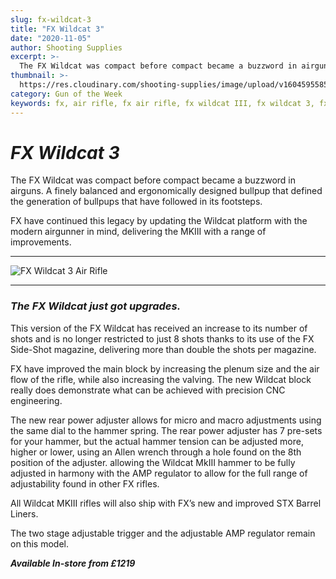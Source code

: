 ```yaml
---
slug: fx-wildcat-3
title: "FX Wildcat 3"
date: "2020-11-05"
author: Shooting Supplies
excerpt: >-
  The FX Wildcat was compact before compact became a buzzword in airguns.
thumbnail: >-
  https://res.cloudinary.com/shooting-supplies/image/upload/v1604595585/Blog/fx-wildcat/FX-Wildcat-3-fb_dproe5.png
category: Gun of the Week
keywords: fx, air rifle, fx air rifle, fx wildcat III, fx wildcat 3, fx pcp air rifle
---
```


# ***FX Wildcat 3***

The FX Wildcat was compact before compact became a buzzword in airguns. A finely balanced and ergonomically designed bullpup that defined the generation of bullpups that have followed in its footsteps.

FX have continued this legacy by updating the Wildcat platform with the modern airgunner in mind, delivering the MKIII with a range of improvements.

---

![FX Wildcat 3 Air Rifle](https://res.cloudinary.com/shooting-supplies/image/upload/v1604592691/Blog/fx-wildcat/FX-Wildcat-3_nj8ahl.jpg)

---

### ***The FX Wildcat just got upgrades.***

This version of the FX Wildcat has received an increase to its number of shots and is no longer restricted to just 8 shots thanks to its use of the FX Side-Shot magazine, delivering more than double the shots per magazine.

FX have improved the main block by increasing the plenum size and the air flow of the rifle, while also increasing the valving. The new Wildcat block really does demonstrate what can be achieved with precision CNC engineering.

The new rear power adjuster allows for micro and macro adjustments using the same dial to the hammer spring. The rear power adjuster has 7 pre-sets for your hammer, but the actual hammer tension can be adjusted more, higher or lower, using an Allen wrench through a hole found on the 8th position of the adjuster. allowing the Wildcat MkIII hammer to be fully adjusted in harmony with the AMP regulator to allow for the full range of adjustability found in other FX rifles. 

All Wildcat MKIII rifles will also ship with FX’s new and improved STX Barrel Liners.

The two stage adjustable trigger and the adjustable AMP regulator remain on this model.

***Available In-store from £1219***